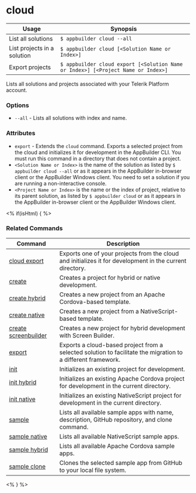 cloud
==========

Usage | Synopsis
------|-------
List all solutions | `$ appbuilder cloud --all`
List projects in a solution | `$ appbuilder cloud [<Solution Name or Index>]`
Export projects | `$ appbuilder cloud export [<Solution Name or Index>] [<Project Name or Index>]`

Lists all solutions and projects associated with your Telerik Platform account.

### Options
* `--all` - Lists all solutions with index and name.

### Attributes

* `export` - Extends the `cloud` command. Exports a selected project from the cloud and initializes it for development in the AppBuilder CLI. You must run this command in a directory that does not contain a project.
* `<Solution Name or Index>` is the name of the solution as listed by `$ appbuilder cloud --all` or as it appears in the AppBuilder in-browser client or the AppBuilder Windows client. You need to set a solution if you are running a non-interactive console.
* `<Project Name or Index>` is the name or the index of project, relative to its parent solution, as listed by `$ appbuilder cloud` or as it appears in the AppBuilder in-browser client or the AppBuilder Windows client.

<% if(isHtml) { %>
### Related Commands

Command | Description
----------|----------
[cloud export](cloud-export.html) | Exports one of your projects from the cloud and initializes it for development in the current directory.
[create](create.html) | Creates a project for hybrid or native development.
[create hybrid](create-hybrid.html) | Creates a new project from an Apache Cordova-based template.
[create native](create-native.html) | Creates a new project from a NativeScript-based template.
[create screenbuilder](create-screenbuilder.html) | Creates a new project for hybrid development with Screen Builder.
[export](export.html) | Exports a cloud-based project from a selected solution to facilitate the migration to a different framework.
[init](init.html) | Initializes an existing project for development.
[init hybrid](init-hybrid.html) | Initializes an existing Apache Cordova project for development in the current directory.
[init native](init-native.html) | Initializes an existing NativeScript project for development in the current directory.
[sample](sample.html) | Lists all available sample apps with name, description, GitHub repository, and clone command.
[sample native](sample-native.html) | Lists all available NativeScript sample apps.
[sample hybrid](sample-hybrid.html) | Lists all available Apache Cordova sample apps.
[sample clone](sample-clone.html) | Clones the selected sample app from GitHub to your local file system.
<% } %>
